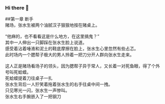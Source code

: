 ### Hi there 👋
<!--
绝息
-->
##第一章  断手<br /> 
赌场，张水生被两个油腻汉子狠狠地按在赌桌上。<br />  
  “他麻的，也不看看这是什么地方，在这里搞鬼？”<br /> 
其中一人伸出一只脚踩在张水生脸上说道。<br /> 
感受着沾着唾液和泥土的鞋底摩擦在脸上，张水生心里忽然有些忐忑。<br /> 
此时场内一个腮帮子极大的男人拎着一把刀分开人群向张水生走来。<br />  
这人正是赌场看场子的领头，因为腮帮子异于常人，又长着一对死鱼眼，得了个外号叫死蛤蟆。 <br /> 
死蛤蟆提着刀往桌子一扎<br /> 
张水生背后一人狞笑着拖着张水生的右手往桌中间一拽。<br /> 
只见寒光一闪，张水生一声惨叫。<br />
张水生右手腕嵌入了一把钢刀<br />
